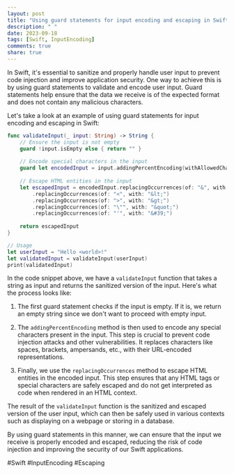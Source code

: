 ```yaml
---
layout: post
title: "Using guard statements for input encoding and escaping in Swift"
description: " "
date: 2023-09-18
tags: [Swift, InputEncoding]
comments: true
share: true
---
```


In Swift, it's essential to sanitize and properly handle user input to prevent code injection and improve application security. One way to achieve this is by using guard statements to validate and encode user input. Guard statements help ensure that the data we receive is of the expected format and does not contain any malicious characters.

Let's take a look at an example of using guard statements for input encoding and escaping in Swift:

```swift
func validateInput(_ input: String) -> String {
    // Ensure the input is not empty
    guard !input.isEmpty else { return "" }
    
    // Encode special characters in the input
    guard let encodedInput = input.addingPercentEncoding(withAllowedCharacters: .urlQueryAllowed) else { return "" }
    
    // Escape HTML entities in the input
    let escapedInput = encodedInput.replacingOccurrences(of: "&", with: "&amp;")
        .replacingOccurrences(of: "<", with: "&lt;")
        .replacingOccurrences(of: ">", with: "&gt;")
        .replacingOccurrences(of: "\"", with: "&quot;")
        .replacingOccurrences(of: "'", with: "&#39;")
    
    return escapedInput
}

// Usage
let userInput = "Hello <world>!"
let validatedInput = validateInput(userInput)
print(validatedInput)
```

In the code snippet above, we have a `validateInput` function that takes a string as input and returns the sanitized version of the input. Here's what the process looks like:

1. The first guard statement checks if the input is empty. If it is, we return an empty string since we don't want to proceed with empty input.

2. The `addingPercentEncoding` method is then used to encode any special characters present in the input. This step is crucial to prevent code injection attacks and other vulnerabilities. It replaces characters like spaces, brackets, ampersands, etc., with their URL-encoded representations.

3. Finally, we use the `replacingOccurrences` method to escape HTML entities in the encoded input. This step ensures that any HTML tags or special characters are safely escaped and do not get interpreted as code when rendered in an HTML context.

The result of the `validateInput` function is the sanitized and escaped version of the user input, which can then be safely used in various contexts such as displaying on a webpage or storing in a database.

By using guard statements in this manner, we can ensure that the input we receive is properly encoded and escaped, reducing the risk of code injection and improving the security of our Swift applications.

#Swift #InputEncoding #Escaping